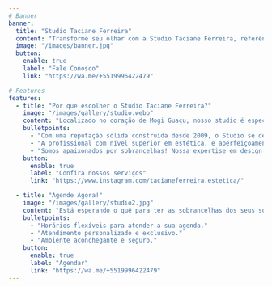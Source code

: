 ```yaml
---
# Banner
banner:
  title: "Studio Taciane Ferreira"
  content: "Transforme seu olhar com a Studio Taciane Ferreira, referência em Design de Sobrancelhas e Micropigmentação em Mogi Guaçu!"
  image: "/images/banner.jpg"
  button:
    enable: true
    label: "Fale Conosco"
    link: "https://wa.me/+5519996422479"

# Features
features:
  - title: "Por que escolher o Studio Taciane Ferreira?"
    image: "/images/gallery/studio.webp"
    content: "Localizado no coração de Mogi Guaçu, nosso studio é especializado em design de sobrancelhas e micropigmentação, oferecendo serviços personalizados e de alta qualidade para clientes exigentes."
    bulletpoints:
      - "Com uma reputação sólida construída desde 2009, o Studio se destaca pela expertise e paixão por sobrancelhas."
      - "A profissional com nível superior em estética, e aperfeiçoamento ao longo dos anos, dedica-se a criar resultados incríveis, valorizando o olhar e autoestima de cada cliente"
      - "Somos apaixonados por sobrancelhas! Nossa expertise em design de sobrancelhas e micropigmentação nos permite criar resultados incríveis, que valorizam o seu olhar e a sua autoestima."
    button:
      enable: true
      label: "Confira nossos serviços"
      link: "https://www.instagram.com/tacianeferreira.estetica/"

  - title: "Agende Agora!"
    image: "/images/gallery/studio2.jpg"
    content: "Está esperando o quê para ter as sobrancelhas dos seus sonhos? Agende agora mesmo sua avaliação gratuita no Studio Taciane Ferreira e descubra como podemos transformar o seu olhar!"
    bulletpoints:
      - "Horários flexíveis para atender a sua agenda."
      - "Atendimento personalizado e exclusivo."
      - "Ambiente aconchegante e seguro."
    button:
      enable: true
      label: "Agendar"
      link: "https://wa.me/+5519996422479"
---
```


